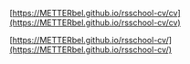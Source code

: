 [https://METTERbel.github.io/rsschool-cv/cv](https://METTERbel.github.io/rsschool-cv/cv)

[https://METTERbel.github.io/rsschool-cv/](https://METTERbel.github.io/rsschool-cv/)
